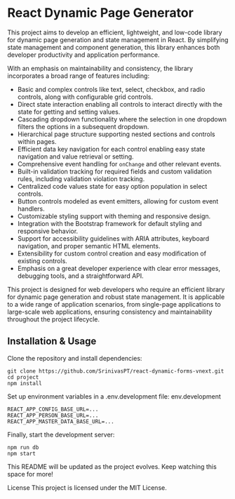 # React Dynamic Page Generator

This project aims to develop an efficient, lightweight, and low-code library for dynamic page generation and state management in React. By simplifying state management and component generation, this library enhances both developer productivity and application performance.

With an emphasis on maintainability and consistency, the library incorporates a broad range of features including:

-   Basic and complex controls like text, select, checkbox, and radio controls, along with configurable grid controls.
-   Direct state interaction enabling all controls to interact directly with the state for getting and setting values.
-   Cascading dropdown functionality where the selection in one dropdown filters the options in a subsequent dropdown.
-   Hierarchical page structure supporting nested sections and controls within pages.
-   Efficient data key navigation for each control enabling easy state navigation and value retrieval or setting.
-   Comprehensive event handling for `onChange` and other relevant events.
-   Built-in validation tracking for required fields and custom validation rules, including validation violation tracking.
-   Centralized code values state for easy option population in select controls.
-   Button controls modeled as event emitters, allowing for custom event handlers.
-   Customizable styling support with theming and responsive design.
-   Integration with the Bootstrap framework for default styling and responsive behavior.
-   Support for accessibility guidelines with ARIA attributes, keyboard navigation, and proper semantic HTML elements.
-   Extensibility for custom control creation and easy modification of existing controls.
-   Emphasis on a great developer experience with clear error messages, debugging tools, and a straightforward API.

This project is designed for web developers who require an efficient library for dynamic page generation and robust state management. It is applicable to a wide range of application scenarios, from single-page applications to large-scale web applications, ensuring consistency and maintainability throughout the project lifecycle.

## Installation & Usage

Clone the repository and install dependencies:

```
git clone https://github.com/SrinivasPT/react-dynamic-forms-vnext.git
cd project
npm install
```

Set up environment variables in a .env.development file: env.development

```
REACT_APP_CONFIG_BASE_URL=...
REACT_APP_PERSON_BASE_URL=...
REACT_APP_MASTER_DATA_BASE_URL=...
```

Finally, start the development server:

```
npm run db
npm start
```

This README will be updated as the project evolves. Keep watching this space for more!

License
This project is licensed under the MIT License.
